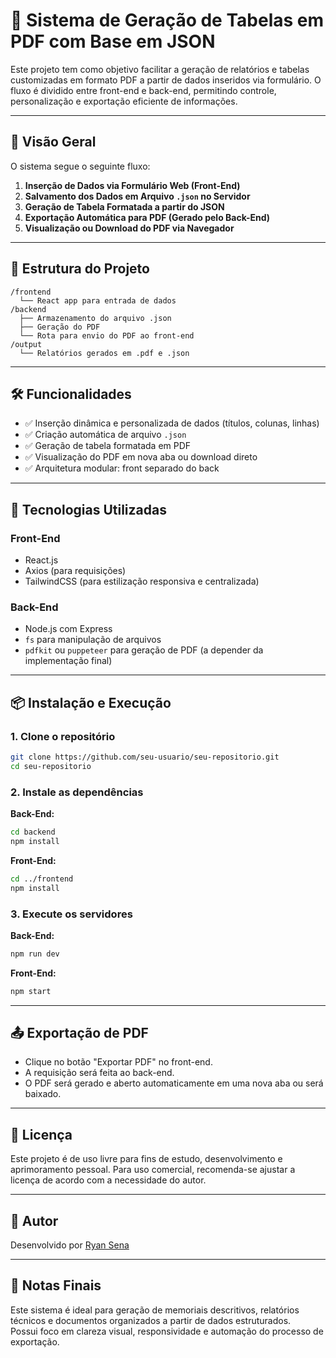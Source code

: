 # 🧾 Sistema de Geração de Tabelas em PDF com Base em JSON

Este projeto tem como objetivo facilitar a geração de relatórios e tabelas customizadas em formato PDF a partir de dados inseridos via formulário. O fluxo é dividido entre front-end e back-end, permitindo controle, personalização e exportação eficiente de informações.

---

## 🚀 Visão Geral

O sistema segue o seguinte fluxo:

1. **Inserção de Dados via Formulário Web (Front-End)**
2. **Salvamento dos Dados em Arquivo `.json` no Servidor**
3. **Geração de Tabela Formatada a partir do JSON**
4. **Exportação Automática para PDF (Gerado pelo Back-End)**
5. **Visualização ou Download do PDF via Navegador**

---

## 📁 Estrutura do Projeto

```
/frontend
  └── React app para entrada de dados
/backend
  ├── Armazenamento do arquivo .json
  ├── Geração do PDF
  └── Rota para envio do PDF ao front-end
/output
  └── Relatórios gerados em .pdf e .json
```

---

## 🛠️ Funcionalidades

- ✅ Inserção dinâmica e personalizada de dados (títulos, colunas, linhas)
- ✅ Criação automática de arquivo `.json`
- ✅ Geração de tabela formatada em PDF
- ✅ Visualização do PDF em nova aba ou download direto
- ✅ Arquitetura modular: front separado do back

---

## 🧰 Tecnologias Utilizadas

### Front-End
- React.js
- Axios (para requisições)
- TailwindCSS (para estilização responsiva e centralizada)

### Back-End
- Node.js com Express
- `fs` para manipulação de arquivos
- `pdfkit` ou `puppeteer` para geração de PDF (a depender da implementação final)

---

## 📦 Instalação e Execução

### 1. Clone o repositório
```bash
git clone https://github.com/seu-usuario/seu-repositorio.git
cd seu-repositorio
```

### 2. Instale as dependências

**Back-End:**
```bash
cd backend
npm install
```

**Front-End:**
```bash
cd ../frontend
npm install
```

### 3. Execute os servidores

**Back-End:**
```bash
npm run dev
```

**Front-End:**
```bash
npm start
```

---

## 📤 Exportação de PDF

- Clique no botão "Exportar PDF" no front-end.
- A requisição será feita ao back-end.
- O PDF será gerado e aberto automaticamente em uma nova aba ou será baixado.

---

## 📄 Licença

Este projeto é de uso livre para fins de estudo, desenvolvimento e aprimoramento pessoal. Para uso comercial, recomenda-se ajustar a licença de acordo com a necessidade do autor.

---

## 👤 Autor

Desenvolvido por [Ryan Sena](https://github.com/seu-usuario)

---

## 🧠 Notas Finais

Este sistema é ideal para geração de memoriais descritivos, relatórios técnicos e documentos organizados a partir de dados estruturados.  
Possui foco em clareza visual, responsividade e automação do processo de exportação.

